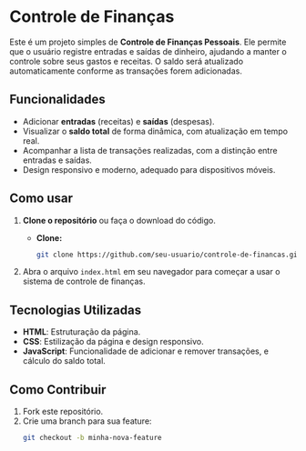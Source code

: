 # Controle de Finanças

Este é um projeto simples de **Controle de Finanças Pessoais**. 
Ele permite que o usuário registre entradas e saídas de dinheiro, ajudando a manter o controle sobre seus gastos e receitas. 
O saldo será atualizado automaticamente conforme as transações forem adicionadas.

## Funcionalidades

- Adicionar **entradas** (receitas) e **saídas** (despesas).
- Visualizar o **saldo total** de forma dinâmica, com atualização em tempo real.
- Acompanhar a lista de transações realizadas, com a distinção entre entradas e saídas.
- Design responsivo e moderno, adequado para dispositivos móveis.

## Como usar

1. **Clone o repositório** ou faça o download do código.
   - **Clone:**
     ```bash
     git clone https://github.com/seu-usuario/controle-de-financas.git
     ```

2. Abra o arquivo `index.html` em seu navegador para começar a usar o sistema de controle de finanças.

## Tecnologias Utilizadas

- **HTML**: Estruturação da página.
- **CSS**: Estilização da página e design responsivo.
- **JavaScript**: Funcionalidade de adicionar e remover transações, e cálculo do saldo total.

## Como Contribuir

1. Fork este repositório.
2. Crie uma branch para sua feature:
   ```bash
   git checkout -b minha-nova-feature
